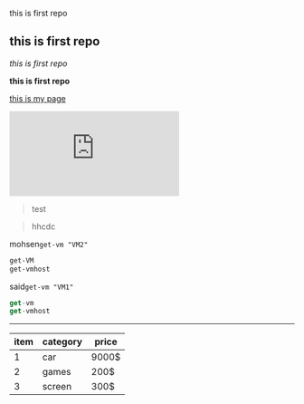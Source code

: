 this is first repo

## this is first repo ##

_this is first repo_

**this is first repo**

[this is my page](https://www.linkedin.com/in/saied-saileem-16ba277b/)

![my photo](https://www.facebook.com/photo.php?fbid=10211697571473905&set=a.1099084576429&type=3&eid=ARD1_HqOzDdREoi0srNRHiBddcayo-23vK6ZAuzFo3GiR2kIT1pL2c_fXhAf9VHdqgsH9DKYcwX9t5n6)

> test

> hhcdc

mohsen`get-vm "VM2"`

```powershell
get-VM
get-vmhost
```


said`get-vm "VM1"`

```javascript
get-vm
get-vmhost
```

---

|item|category|price|
|-----|-----|-----|
|1|car|9000$|
|2|games|200$|
|3|screen|300$|
